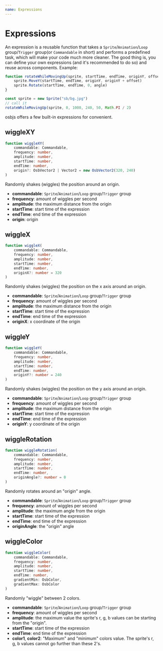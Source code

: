 ```yaml
---
name: Expressions
---
```


# Expressions

An expression is a reusable function that takes a `Sprite`/`Animation`/`Loop` group/`Trigger` group(or `Commandable` in short) and performs a predefined task, which will make your code much more cleaner. The good thing is, you can define your own expressions (and it's recommended to do so) and reuse across components.
Example:
```js
function rotateWhileMovingUp(sprite, startTime, endTime, originY, offset, angle) {
	sprite.MoveY(startTime, endTime, originY, originY + offset)
	sprite.Rotate(startTime, endTime, 0, angle)
}

const sprite = new Sprite("sb/bg.jpg")
// call it
rotateWhileMovingUp(sprite, 0, 1000, 240, 50, Math.PI / 2)
```

osbjs offers a few built-in expressions for convenient.

## wiggleXY
```typescript
function wiggleXY(
	commandable: Commandable,
	frequency: number, 
	amplitude: number, 
	startTime: number, 
	endTime: number, 
	origin?: OsbVector2 | Vector2 = new OsbVector2(320, 240)
)
```
Randomly shakes (wiggles) the position around an origin.
* **commandable**: `Sprite`/`Animation`/`Loop` group/`Trigger` group
* **frequency**: amount of wiggles per second
* **amplitude**: the maximum distance from the origin
* **startTime**: start time of the expression
* **endTime**: end time of the expression
* **origin**: origin

## wiggleX
```typescript
function wiggleX(
	commandable: Commandable, 
	frequency: number, 
	amplitude: number, 
	startTime: number, 
	endTime: number, 
	originX?: number = 320
)
```
Randomly shakes (wiggles) the position on the x axis around an origin.
* **commandable**: `Sprite`/`Animation`/`Loop` group/`Trigger` group
* **frequency**: amount of wiggles per second
* **amplitude**: the maximum distance from the origin
* **startTime**: start time of the expression
* **endTime**: end time of the expression
* **originX**: x coordinate of the origin

## wiggleY
```typescript
function wiggleY(
	commandable: Commandable, 
	frequency: number, 
	amplitude: number, 
	startTime: number, 
	endTime: number, 
	originY?: number = 240
)
```
Randomly shakes (wiggles) the position on the y axis around an origin.
* **commandable**: `Sprite`/`Animation`/`Loop` group/`Trigger` group
* **frequency**: amount of wiggles per second
* **amplitude**: the maximum distance from the origin
* **startTime**: start time of the expression
* **endTime**: end time of the expression
* **originY**: y coordinate of the origin

## wiggleRotation
```typescript
function wiggleRotation(
	commandable: Commandable,
	frequency: number,
	amplitude: number,
	startTime: number,
	endTime: number,
	originAngle?: number = 0
)
```
Randomly rotates around an "origin" angle.
* **commandable**: `Sprite`/`Animation`/`Loop` group/`Trigger` group
* **frequency**: amount of wiggles per second
* **amplitude**: the maximum angle from the origin
* **startTime**: start time of the expression
* **endTime**: end time of the expression
* **originAngle**: the "origin" angle

## wiggleColor
```typescript
function wiggleColor(
	commandable: Commandable,
	frequency: number,
	amplitude: number,
	startTime: number,
	endTime: number,
	gradientMin: OsbColor,
	gradientMax: OsbColor
) 
```
Randomly "wiggle" between 2 colors.
* **commandable**: `Sprite`/`Animation`/`Loop` group/`Trigger` group
* **frequency**: amount of wiggles per second
* **amplitude**: the maximum value the sprite's r, g, b values can be starting from the "origin".
* **startTime**: start time of the expression
* **endTime**: end time of the expression
* **color1**, **color2**: "Maximum" and "minimum" colors value. The sprite's r, g, b values cannot go further than these 2's.

